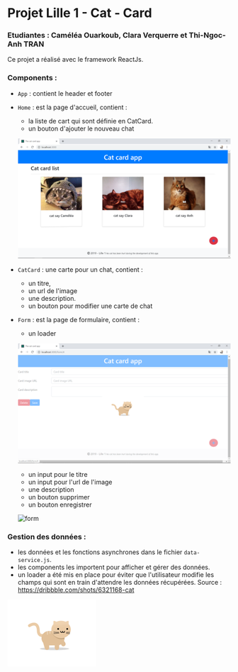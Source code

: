 # Projet Lille 1 - Cat - Card

### Etudiantes : Caméléa Ouarkoub, Clara Verquerre et Thi-Ngoc-Anh TRAN

<p>Ce projet a réalisé avec le framework ReactJs.</p>

### Components : 
- `App` : contient le header et footer
- `Home` : est la page d'accueil, contient : 
    + la liste de cart qui sont définie en CatCard. 
    + un bouton d'ajouter le nouveau chat
    <p align="left">
    <img src="lille1-cat-card/public/home.png" width="600" title="home">
    </p>

- `CatCard` : une carte pour un chat, contient :
    + un titre, 
    + un url de l'image
    + une description.
    + un bouton pour modifier une carte de chat

- `Form` : est la page de formulaire, contient :
    + un loader
    <p align="left">
    <img src="lille1-cat-card/public/loader.png" width="600" title="loader">
    </p>
    
    + un input pour le titre
    + un input pour l'url de l'image
    + une description
    + un bouton supprimer
    + un bouton enregistrer

    <p align="left">
    <img src="lille1-cat-card/public/form.png_aChangerImage_avec_bouton_blanc" width="600" title="form">
    </p>
    

### Gestion des données : 
- les données et les fonctions asynchrones dans le fichier `data-service.js`.
- les components les importent pour afficher et gérer des données.
- un loader a été mis en place pour éviter que l'utilisateur modifie les champs qui sont en train d'attendre les données récupérées. Source : https://dribbble.com/shots/6321168-cat

<p align="left">
<img src="lille1-cat-card/src/share/loading_cat.gif" width="200" title="loader">
</p>